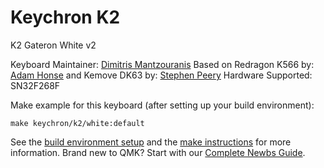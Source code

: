 # Keychron K2

K2 Gateron White v2

Keyboard Maintainer: [Dimitris Mantzouranis](https://github.com/dexter93)
Based on Redragon K566 by: [Adam Honse](https://github.com/CalcProgrammer1) and Kemove DK63 by: [Stephen Peery](https://github.com/smp4488)
Hardware Supported: SN32F268F

Make example for this keyboard (after setting up your build environment):

    make keychron/k2/white:default

See the [build environment setup](https://docs.qmk.fm/#/getting_started_build_tools) and the [make instructions](https://docs.qmk.fm/#/getting_started_make_guide) for more information. Brand new to QMK? Start with our [Complete Newbs Guide](https://docs.qmk.fm/#/newbs).
